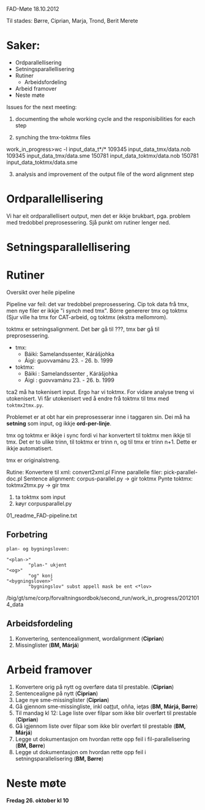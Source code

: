 FAD-Møte 18.10.2012

Til stades: Børre, Ciprian, Marja, Trond, Berit Merete

#  Saker:

* Ordparallellisering
* Setningsparallellisering
* Rutiner
    - Arbeidsfordeling
* Arbeid framover
* Neste møte

Issues for the next meeting:
1. documenting the whole working cycle
   and the responisibilities for each step

2. synching the tmx-toktmx files

work_in_progress>wc -l input_data_t*/*
  109345 input_data_tmx/data.nob
  109345 input_data_tmx/data.sme
  150781 input_data_toktmx/data.nob
  150781 input_data_toktmx/data.sme

3. analysis and improvement of the output file of the word alignment step

#  Ordparallellisering

Vi har eit ordparallellisert output, men det er ikkje brukbart,
pga. problem med tredobbel preprosessering. Sjå punkt om rutiner
lenger ned.

#  Setningsparallellisering

#  Rutiner

Oversikt over heile pipeline

Pipeline var feil: det var tredobbel preprosessering.
Cip tok data frå tmx, men nye filer er ikkje "i synch med tmx".
Börre genererer tmx og toktmx (Sjur ville ha tmx for CAT-arbeid,
og toktmx (ekstra mellomrom).

toktmx er setningsalignment. Det bør gå til ???, tmx bør gå 
til preprosessering.

* tmx: 
    - <seg>Báiki: Samelandssenter, Kárášjohka</seg>
    - <seg>Áigi: guovvamánu 23. - 26. b. 1999</seg>
* toktmx: 
    - <seg>Báiki : Samelandssenter , Kárášjohka</seg>
    - <seg>Áigi : guovvamánu 23. - 26. b. 1999</seg>

tca2 må ha tokenisert input. Ergo har vi toktmx.
For vidare analyse treng vi utokenisert. Vi får utokenisert
ved å endre frå toktmx til tmx med `toktmx2tmx.py`.

Problemet er at obt har ein preprosesserar inne i taggaren sin.
Dei må ha **setning** som input, og ikkje **ord-per-linje**.

tmx og toktmx er ikkje i sync fordi vi har konvertert til
toktmx men ikkje til tmx. Det er to ulike trinn, til toktmx
er trinn n, og til tmx er trinn n+1. Dette er ikkje
automatisert.

tmx er originalstreng. 

Rutine:
Konvertere til xml: convert2xml.pl
Finne parallelle filer: pick-parallel-doc.pl
Sentence alignment: corpus-parallel.py -> gir toktmx
Pynte toktmx: toktmx2tmx.py -> gir tmx

1. ta toktmx som input
1. køyr corpusparallel.py

01_readme_FAD-pipeline.txt

##  Forbetring

```
plan- og bygningsloven:

"<plan->"
        "plan-" ukjent 
"<og>"
        "og" konj 
"<bygningsloven>"
        "bygningslov" subst appell mask be ent <*lov> 
```

/big/gt/sme/corp/forvaltningsordbok/second_run/work_in_progress/20121014_data

##  Arbeidsfordeling
1. Konvertering, sentencealignment, wordalignment (**Ciprian**)
1. Missinglister (**BM, Márjá**)

#  Arbeid framover
1. Konvertere orig på nytt og overføre data til prestable. (**Ciprian**)
1. Sentencealigne på nytt (**Ciprian**)
1. Lage nye sme-missinglister (**Ciprian**)
1. Gå gjennom sme-missingliste, inkl oaţţut, oñña, ieţas (**BM, Márjá, Børre**)
1. Til mandag kl 12: Lage liste over filpar som ikke blir overført til prestable (**Ciprian**)
1. Gå igjennom liste over filpar som ikke blir overført til prestable (**BM, Márjá**)
1. Legge ut dokumentasjon om hvordan rette opp feil i fil-parallelisering (**BM, Børre**)
1. Legge ut dokumentasjon om hvordan rette opp feil i setningsparallelisering (**BM, Børre**)

#  Neste møte
**Fredag 26. oktober kl 10**
